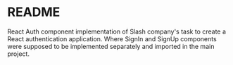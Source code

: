 # README #

React Auth component implementation of Slash company's task to create a React authentication application. Where SignIn and SignUp components were supposed to be implemented separately and imported in the main project. 
